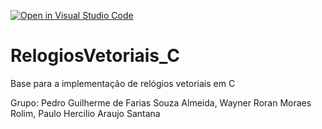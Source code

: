 [![Open in Visual Studio Code](https://classroom.github.com/assets/open-in-vscode-718a45dd9cf7e7f842a935f5ebbe5719a5e09af4491e668f4dbf3b35d5cca122.svg)](https://classroom.github.com/online_ide?assignment_repo_id=13750120&assignment_repo_type=AssignmentRepo)
# RelogiosVetoriais_C
Base para a implementação de relógios vetoriais em C

Grupo: Pedro Guilherme de Farias Souza Almeida,
       Wayner Roran Moraes Rolim,
       Paulo Hercilio Araujo Santana


